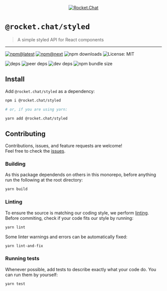 <!--header-->

<p align="center">
  <a href="https://rocket.chat" title="Rocket.Chat">
    <img src="https://github.com/RocketChat/Rocket.Chat.Artwork/raw/master/Logos/2020/png/logo-horizontal-red.png" alt="Rocket.Chat" />
  </a>
</p>

# `@rocket.chat/styled`

> A simple styled API for React components

---

[![npm@latest](https://img.shields.io/npm/v/@rocket.chat/styled/latest?style=flat-square)](https://www.npmjs.com/package/@rocket.chat/icons/v/latest) [![npm@next](https://img.shields.io/npm/v/@rocket.chat/styled/next?style=flat-square)](https://www.npmjs.com/package/@rocket.chat/icons/v/next) ![npm downloads](https://img.shields.io/npm/dw/@rocket.chat/styled?style=flat-square) ![License: MIT](https://img.shields.io/npm/l/@rocket.chat/styled?style=flat-square)

![deps](https://img.shields.io/david/RocketChat/Rocket.Chat.Fuselage?path=packages%2Fstyled&style=flat-square) ![peer deps](https://img.shields.io/david/peer/RocketChat/Rocket.Chat.Fuselage?path=packages%2Fstyled&style=flat-square) ![dev deps](https://img.shields.io/david/dev/RocketChat/Rocket.Chat.Fuselage?path=packages%2Fstyled&style=flat-square) ![npm bundle size](https://img.shields.io/bundlephobia/min/@rocket.chat/styled?style=flat-square)

<!--/header-->

## Install

<!--install-->

Add `@rocket.chat/styled` as a dependency:

```sh
npm i @rocket.chat/styled

# or, if you are using yarn:

yarn add @rocket.chat/styled
```

<!--/install-->

## Contributing

<!--contributing(msg)-->

Contributions, issues, and feature requests are welcome!<br />
Feel free to check the [issues](https://github.com/RocketChat/Rocket.Chat.Fuselage/issues).

<!--/contributing(msg)-->

### Building

As this package dependends on others in this monorepo, before anything run the following at the root directory:

<!--yarn(build)-->

```sh
yarn build
```

<!--/yarn(build)-->

### Linting

To ensure the source is matching our coding style, we perform [linting](<https://en.wikipedia.org/wiki/Lint_(software)>).
Before commiting, check if your code fits our style by running:

<!--yarn(lint)-->

```sh
yarn lint
```

<!--/yarn(lint)-->

Some linter warnings and errors can be automatically fixed:

<!--yarn(lint-and-fix)-->

```sh
yarn lint-and-fix
```

<!--/yarn(lint-and-fix)-->

### Running tests

Whenever possible, add tests to describe exactly what your code do. You can run them by yourself:

<!--yarn(test)-->

```sh
yarn test
```

<!--/yarn(test)-->
